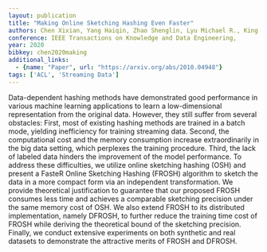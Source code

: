 ```yaml
---
layout: publication
title: "Making Online Sketching Hashing Even Faster"
authors: Chen Xixian, Yang Haiqin, Zhao Shenglin, Lyu Michael R., King Irwin
conference: IEEE Transactions on Knowledge and Data Engineering,
year: 2020
bibkey: chen2020making
additional_links:
  - {name: "Paper", url: "https://arxiv.org/abs/2010.04948"}
tags: ['ACL', 'Streaming Data']
---
```

Data-dependent hashing methods have demonstrated good performance in various machine learning applications to learn a low-dimensional representation from the original data. However, they still suffer from several obstacles: First, most of existing hashing methods are trained in a batch mode, yielding inefficiency for training streaming data. Second, the computational cost and the memory consumption increase extraordinarily in the big data setting, which perplexes the training procedure. Third, the lack of labeled data hinders the improvement of the model performance. To address these difficulties, we utilize online sketching hashing (OSH) and present a FasteR Online Sketching Hashing (FROSH) algorithm to sketch the data in a more compact form via an independent transformation. We provide theoretical justification to guarantee that our proposed FROSH consumes less time and achieves a comparable sketching precision under the same memory cost of OSH. We also extend FROSH to its distributed implementation, namely DFROSH, to further reduce the training time cost of FROSH while deriving the theoretical bound of the sketching precision. Finally, we conduct extensive experiments on both synthetic and real datasets to demonstrate the attractive merits of FROSH and DFROSH.